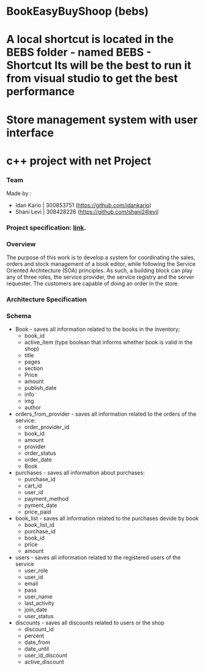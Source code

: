 # BookEasyBuyShoop (bebs)

# A local shortcut is located in the BEBS folder - named BEBS - Shortcut Its will be the best to run it from visual studio to get the best performance

#  Store management system with user interface
# c++ project with net Project

### Team
Made by :

* Idan   Kario      | 300853751   (https://github.com/idankario)
* Shani  Levi       | 308428226   (https://github.com/shani24levi)

### Project specification: [link](https://github.com/idankario/BookShoop-Cpp).

### Overview

The purpose of this work is to develop a system for coordinating the sales, orders and stock management of a book editor, while following the Service Oriented Architecture (SOA) principles. As such, a building block can play any of three roles, the service provider, the service registry and the server requester. The customers are capable of doing an order in the store.

### Architecture Specification

### Schema

* Book - saves all information related to the books in the inventory;
  * book_id
  * active_item (type boolean that informs whether book is valid in the shop)  
  * title
  * pages
  * section
  * Price
  * amount 
  * publish_date
  * info
  * img
  * author
* orders_from_provider - saves all information related to the orders of the service:
  * order_provider_id
  * book_id
  * amount
  * provider
  * order_status
  * order_date
  * Book
* purchases - saves all information about purchases:
  * purchase_id
  * cart_id
  * user_id
  * payment_method
  * pyment_date
  * price_paid
* book_list - saves all information related to the purchases devide by book
  * book_list_id
  * purchase_id
  * book_id
  * price
  * amount
* users - saves all information related to the registered users of the service
  * user_role
  * user_id
  * email
  * pass
  * user_name
  * last_activity
  * join_date
  * user_status
* discounts - saves all discounts related to users or the shop
  * discount_id
  * percent
  * date_from
  * date_until
  * user_id_discount
  * active_discount

